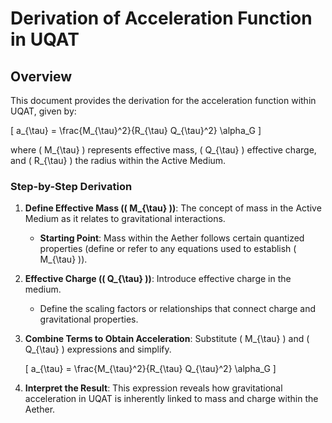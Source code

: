 # Derivation of Acceleration Function in UQAT

## Overview
This document provides the derivation for the acceleration function within UQAT, given by:

\[
a_{\tau} = \frac{M_{\tau}^2}{R_{\tau} Q_{\tau}^2} \alpha_G
\]

where \( M_{\tau} \) represents effective mass, \( Q_{\tau} \) effective charge, and \( R_{\tau} \) the radius within the Active Medium.

### Step-by-Step Derivation

1. **Define Effective Mass (\( M_{\tau} \))**: The concept of mass in the Active Medium as it relates to gravitational interactions.
   - **Starting Point**: Mass within the Aether follows certain quantized properties (define or refer to any equations used to establish \( M_{\tau} \)).

2. **Effective Charge (\( Q_{\tau} \))**: Introduce effective charge in the medium.
   - Define the scaling factors or relationships that connect charge and gravitational properties.

3. **Combine Terms to Obtain Acceleration**: Substitute \( M_{\tau} \) and \( Q_{\tau} \) expressions and simplify.

   \[
   a_{\tau} = \frac{M_{\tau}^2}{R_{\tau} Q_{\tau}^2} \alpha_G
   \]

4. **Interpret the Result**: This expression reveals how gravitational acceleration in UQAT is inherently linked to mass and charge within the Aether.